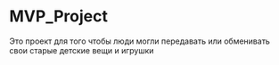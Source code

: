 # MVP_Project
Это проект для того чтобы люди могли передавать или обменивать свои старые детские вещи и игрушки
